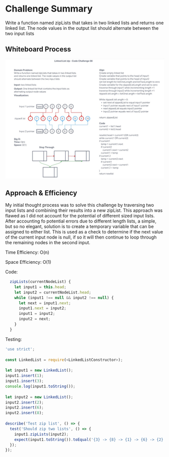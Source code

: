 # Challenge Summary

 Write a function named zipLists that takes in two linked lists and returns one linked list. The node values in the output list should alternate between the two input lists


## Whiteboard Process

![Linked List zip whiteboard](./ziplinkedlist.jpg)

## Approach & Efficiency

My initial thought process was to solve this challenge by traversing two input lists and combining their results into a new zipList. This approach was flawed as I did not account for the potential of different sized input lists. After accounting fo potential errors due to different length lists, a simple, but so no elegant, solution is to create a temporary variable that can be assigned to either list. This is used as a check to determine if the next value of the current input node is null, if so it will then continue to loop through the remaining nodes in the second input.

Time Efficiency: O(n)

Space Efficiency: O(1)

Code:

```js
  zipLists(currentNodeList) {
    let input1 = this.head;
    let input2 = currentNodeList.head;
    while (input1 !== null && input2 !== null) {
      let next = input1.next;
      input1.next = input2;
      input1 = input2;
      input2 = next;
    }
  }
```

Testing:

```js
'use strict';

const LinkedList = require(<LinkedListConstructor>);

let input1 = new LinkedList();
input1.insert(1);
input1.insert(3);
console.log(input1.toString());

let input2 = new LinkedList();
input2.insert(2);
input2.insert(6);
input2.insert(8);

describe('Test zip list', () => {
  test('Should zip two lists', () => {
    input1.zipLists(input2);
    expect(input1.toString()).toEqual('{3} -> {8} -> {1} -> {6} -> {2} -> NULL');
  });
});
```
